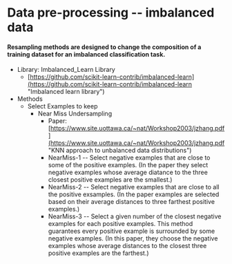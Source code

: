 # Data pre-processing -- imbalanced data #
#### Resampling methods are designed to change the composition of a training dataset for an imbalanced classification task. ####
- Library: Imbalanced_Learn Library
	- [https://github.com/scikit-learn-contrib/imbalanced-learn](https://github.com/scikit-learn-contrib/imbalanced-learn "Imbalanced learn library")
- Methods
	- Select Examples to keep
		- Near Miss Undersampling
			- Paper: [https://www.site.uottawa.ca/~nat/Workshop2003/jzhang.pdf](https://www.site.uottawa.ca/~nat/Workshop2003/jzhang.pdf "KNN approach to unbalanced data distributions")
			- NearMiss-1 -- Select negative examples that are close to some of the positive examples. (In the paper they select negative examples whose average diatance to the three closest positive examples are the smallest.)
			- NearMiss-2 -- Select negative examples that are close to all the positive exsamples. (In the paper examples are selected based on their average distances to three farthest positive examples.)
			- NearMiss-3 -- Select a given number of the closest negative examples for each positive examples. This method guarantees every positive example is surrounded by some negative examples. (In this paper, they choose the negative examples whose average distances to the closest three positive examples are the farthest.) 
